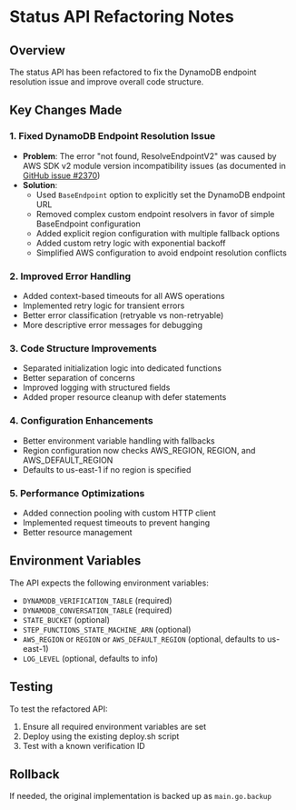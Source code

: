 # Status API Refactoring Notes

## Overview
The status API has been refactored to fix the DynamoDB endpoint resolution issue and improve overall code structure.

## Key Changes Made

### 1. Fixed DynamoDB Endpoint Resolution Issue
- **Problem**: The error "not found, ResolveEndpointV2" was caused by AWS SDK v2 module version incompatibility issues (as documented in [GitHub issue #2370](https://github.com/aws/aws-sdk-go-v2/issues/2370))
- **Solution**: 
  - Used `BaseEndpoint` option to explicitly set the DynamoDB endpoint URL
  - Removed complex custom endpoint resolvers in favor of simple BaseEndpoint configuration
  - Added explicit region configuration with multiple fallback options
  - Added custom retry logic with exponential backoff
  - Simplified AWS configuration to avoid endpoint resolution conflicts

### 2. Improved Error Handling
- Added context-based timeouts for all AWS operations
- Implemented retry logic for transient errors
- Better error classification (retryable vs non-retryable)
- More descriptive error messages for debugging

### 3. Code Structure Improvements
- Separated initialization logic into dedicated functions
- Better separation of concerns
- Improved logging with structured fields
- Added proper resource cleanup with defer statements

### 4. Configuration Enhancements
- Better environment variable handling with fallbacks
- Region configuration now checks AWS_REGION, REGION, and AWS_DEFAULT_REGION
- Defaults to us-east-1 if no region is specified

### 5. Performance Optimizations
- Added connection pooling with custom HTTP client
- Implemented request timeouts to prevent hanging
- Better resource management

## Environment Variables
The API expects the following environment variables:
- `DYNAMODB_VERIFICATION_TABLE` (required)
- `DYNAMODB_CONVERSATION_TABLE` (required)
- `STATE_BUCKET` (optional)
- `STEP_FUNCTIONS_STATE_MACHINE_ARN` (optional)
- `AWS_REGION` or `REGION` or `AWS_DEFAULT_REGION` (optional, defaults to us-east-1)
- `LOG_LEVEL` (optional, defaults to info)

## Testing
To test the refactored API:
1. Ensure all required environment variables are set
2. Deploy using the existing deploy.sh script
3. Test with a known verification ID

## Rollback
If needed, the original implementation is backed up as `main.go.backup`
